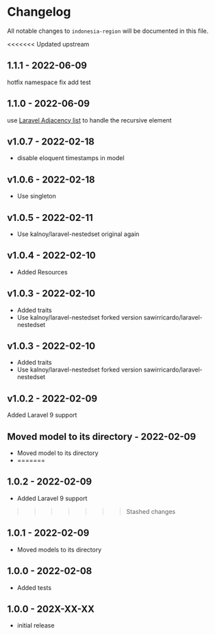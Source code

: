# Changelog

All notable changes to `indonesia-region` will be documented in this file.

<<<<<<< Updated upstream

## 1.1.1 - 2022-06-09

hotfix namespace fix
add test

## 1.1.0 - 2022-06-09

use [Laravel Adjacency list](https://github.com/staudenmeir/laravel-adjacency-list) to handle the recursive element

## v1.0.7 - 2022-02-18

- disable eloquent timestamps in model

## v1.0.6 - 2022-02-18

- Use singleton

## v1.0.5 - 2022-02-11

- Use kalnoy/laravel-nestedset original again

## v1.0.4 - 2022-02-10

- Added Resources

## v1.0.3 - 2022-02-10

- Added traits
- Use kalnoy/laravel-nestedset forked version sawirricardo/laravel-nestedset

## v1.0.3 - 2022-02-10

- Added traits
- Use kalnoy/laravel-nestedset forked version sawirricardo/laravel-nestedset

## v1.0.2 - 2022-02-09

Added Laravel 9 support

## Moved model to its directory - 2022-02-09

- Moved model to its directory
- =======

## 1.0.2 - 2022-02-09

- Added Laravel 9 support

> > > > > > > Stashed changes

## 1.0.1 - 2022-02-09

- Moved models to its directory

## 1.0.0 - 2022-02-08

- Added tests

## 1.0.0 - 202X-XX-XX

- initial release
